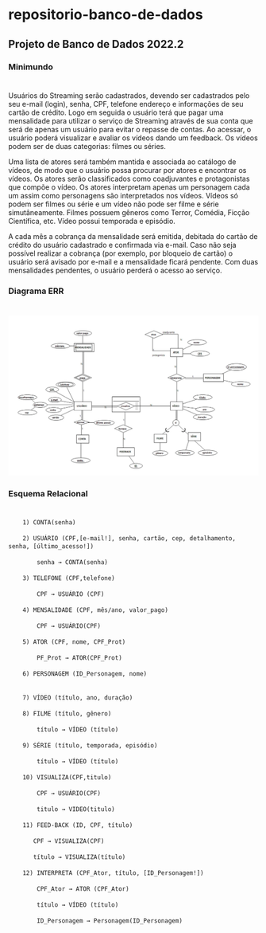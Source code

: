 # repositorio-banco-de-dados
## Projeto de Banco de Dados 2022.2

### Minimundo
#
Usuários do Streaming serão cadastrados, devendo ser cadastrados pelo seu e-mail (login), senha, CPF, telefone endereço e informações de seu cartão de crédito. Logo em seguida o usuário terá que pagar uma mensalidade para utilizar o serviço de Streaming através de sua conta que será de apenas um usuário para evitar o repasse de contas. Ao acessar, o usuário poderá visualizar e avaliar os vídeos dando um feedback. Os vídeos podem ser de duas categorias: filmes ou séries.

Uma lista de atores será também mantida e associada ao catálogo de vídeos, de modo que o usuário possa procurar por atores e encontrar os vídeos. Os atores serão classificados como coadjuvantes e protagonistas que compõe o vídeo. Os atores interpretam apenas um personagem cada um assim como personagens são interpretados nos vídeos. Vídeos só podem ser filmes ou série e um vídeo não pode ser filme e série simutâneamente. Filmes possuem gêneros como Terror, Comédia, Ficção Científica, etc. Vídeo possui temporada e episódio.

A cada mês a cobrança da mensalidade será emitida, debitada do cartão de crédito do usuário cadastrado e confirmada via e-mail. Caso não seja possível realizar a cobrança (por exemplo, por bloqueio de cartão) o usuário será avisado por e-mail e a mensalidade ficará pendente. Com duas mensalidades pendentes, o usuário perderá o acesso ao serviço.

### Diagrama ERR
#
<img src="./modeloConceitual.jpg">


### Esquema Relacional
#
        1) CONTA(senha)

        2) USUÁRIO (CPF,[e-mail!], senha, cartão, cep, detalhamento, senha, [último_acesso!])

            senha → CONTA(senha)

        3) TELEFONE (CPF,telefone)

            CPF → USUÁRIO (CPF)
        
        4) MENSALIDADE (CPF, mês/ano, valor_pago)

            CPF → USUÁRIO(CPF)
        
        5) ATOR (CPF, nome, CPF_Prot)

            PF_Prot → ATOR(CPF_Prot)
        
        6) PERSONAGEM (ID_Personagem, nome)
        
        
        7) VÍDEO (título, ano, duração)
    
        8) FILME (título, gênero)

            título → VÍDEO (título)

        9) SÉRIE (título, temporada, episódio)

            título → VÍDEO (título)
            
        10) VISUALIZA(CPF,titulo)

            CPF → USUÁRIO(CPF)

            titulo → VIDEO(titulo)
            
        11) FEED-BACK (ID, CPF, título)

           CPF → VISUALIZA(CPF)

           título → VISUALIZA(título)
        
        12) INTERPRETA (CPF_Ator, título, [ID_Personagem!])

            CPF_Ator → ATOR (CPF_Ator)

            título → VÍDEO (título)

            ID_Personagem → Personagem(ID_Personagem)
